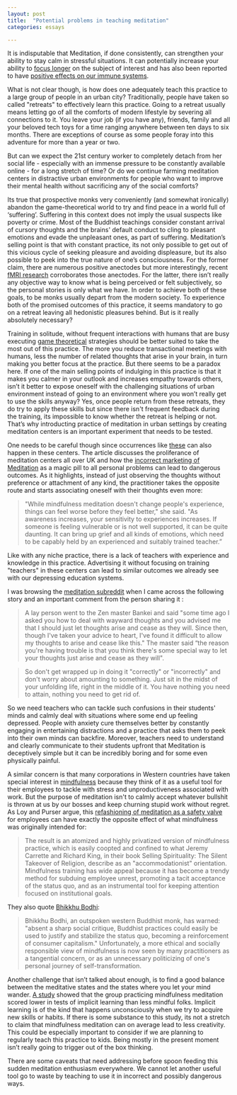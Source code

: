 ```yaml
---
layout: post
title:  "Potential problems in teaching meditation"
categories: essays

---
```


It is indisputable that Meditation, if done consistently, can strengthen your ability to stay calm in stressful situations. It can potentially increase your ability to [focus longer](http://www.theatlantic.com/health/archive/2013/05/study-meditation-improves-memory-attention/275564/) on the subject of interest and has also been reported to have [positive effects on our immune systems](http://journals.lww.com/psychosomaticmedicine/Abstract/2003/07000/AlterationinBrain%20andImmuneFunctionProduced.14.aspx). 

What is not clear though, is how does one adequately teach this practice to a large group of people in an urban city? Traditionally, people have taken so called "retreats" to effectively learn this practice. Going to a retreat usually means letting go of all the comforts of modern lifestyle by severing all connections to it. 
You leave your job (if you have any), friends, family and all your beloved tech toys for a time ranging anywhere between ten days to six months. There are exceptions of course as some people foray into this adventure for more than a year or two. 

But can we expect the 21st century worker to completely detach from her social life - especially with an immense pressure to be constantly available online - for a long stretch of time? Or do we continue farming meditation centers in distractive urban environments for people who want to improve their mental health without sacrificing any of the social comforts?

Its true that prospective monks very conveniently (and somewhat ironically) abandon the game-theoretical world to try and find peace in a world full of ‘suffering’. Suffering in this context does not imply the usual suspects like poverty or crime. Most of the Buddhist teachings consider constant arrival of cursory thoughts and the brains' default conduct to cling to pleasant emotions and evade the unpleasant ones, as part of suffering. Meditation’s selling point is that with constant practice, its not only possible to get out of this vicious cycle of seeking pleasure and avoiding displeasure, but its also possible to peek into the true nature of one’s consciousness. For the former claim, there are numerous positive anectodes but more interestingly, recent [fMRI research](http://www.ncbi.nlm.nih.gov/pmc/articles/PMC3485650/) corroborates those anectodes. For the latter, there isn’t really any objective way to know what is being perceived or felt subjectively, so the personal stories is only what we have. In order to achieve both of these goals, to be monks usually depart from the modern society. To experience both of the promised outcomes of this practice, it seems mandatory to go on a retreat leaving all hedonistic pleasures behind. But is it really absolutely necessary? 

Training in solitude, without frequent interactions with humans that are busy executing [game theoretical](http://plato.stanford.edu/entries/game-theory/) strategies should be better suited to take the most out of this practice. The more you reduce transactional meetings with humans, less the number of related thoughts that arise in your brain, in turn making you better focus at the practice. But there seems to be a paradox here. If one of the main selling points of indulging in this practice is that it makes you calmer in your outlook and increases empathy towards others, isn’t it better to expose oneself with the challenging situations of urban environment instead of going to an environment where you won’t really get to use the skills anyway? Yes, once people return from these retreats, they do try to apply these skills but since there isn't frequent feedback during the training, its impossible to know whether the retreat is helping or not. That’s why introducting practice of meditation in urban settings by creating meditation centers is an important experiment that needs to be tested. 

One needs to be careful though since occurrences like [these](http://www.theguardian.com/society/2014/aug/25/mental-health-meditation) can also happen in these centers. The article discusses the proliferance of meditation centers all over UK and how the [incorrect marketing of Meditation](https://www.psychologytoday.com/blog/straight-talk/201406/mcmindfulness) as a magic pill to all personal problems can lead to dangerous outcomes. As it highlights, instead of just observing the thoughts without preference or attachment of any kind, the practitioner takes the opposite route and starts associating oneself with their thoughts even more:

>"While mindfulness meditation doesn't change people's experience, things can feel worse before they feel better," she said. "As awareness increases, your sensitivity to experiences increases. If someone is feeling vulnerable or is not well supported, it can be quite daunting. It can bring up grief and all kinds of emotions, which need to be capably held by an experienced and suitably trained teacher.”

Like with any niche practice, there is a lack of teachers with experience and knowledge in this practice. Advertising it without focusing on training "teachers" in these centers can lead to similar outcomes we already see with our depressing education systems.

I was browsing the [meditation subreddit](https://www.reddit.com/r/meditation) when I came across the following story and an important comment from the person sharing it :

>A lay person went to the Zen master Bankei and said "some time ago I asked you how to deal with wayward thoughts and you advised me that I should just let thoughts arise and cease as they will. Since then, though I've taken your advice to heart, I've found it difficult to allow my thoughts to arise and cease like this."
>The master said “the reason you're having trouble is that you think there's some special way to let your thoughts just arise and cease as they will".

>So don't get wrapped up in doing it "correctly" or "incorrectly" and don't worry about amounting to something. Just sit in the midst of your unfolding life, right in the middle of it. You have nothing you need to attain, nothing you need to get rid of.

So we need teachers who can tackle such confusions in their students' minds and calmly deal with situations where some end up feeling depressed. People with anxiety cure themselves better by constantly engaging in entertaining distractions and a practice that asks them to peek into their own minds can backfire. Moreover, teachers need to understand and clearly communicate to their students upfront that Meditation is deceptively simple but it can be incredibly boring and for some even physically painful. 

A similar concern is that many corporations in Western countries have taken special interest in [mindfulness](https://en.wikipedia.org/wiki/Mindfulness) because they think of it as a useful tool for their employees to tackle with stress and unproductiveness associated with work. But the purpose of meditation isn't to calmly accept whatever bullshit is thrown at us by our bosses and keep churning stupid work without regret. As Loy and Purser argue, this [refashioning of meditation as a safety valve](http://www.huffingtonpost.com/ron-purser/beyond-mcmindfulness_b_3519289.html) for employees can have exactly the opposite effect of what mindfulness was originally intended for:

>The result is an atomized and highly privatized version of mindfulness practice, which is easily coopted and confined to what Jeremy Carrette and Richard King, in their book Selling Spirituality: The Silent Takeover of Religion, describe as an "accommodationist" orientation. Mindfulness training has wide appeal because it has become a trendy method for subduing employee unrest, promoting a tacit acceptance of the status quo, and as an instrumental tool for keeping attention focused on institutional goals.

They also quote [Bhikkhu Bodhi](https://en.wikipedia.org/wiki/Bhikkhu_Bodhi):

>Bhikkhu Bodhi, an outspoken western Buddhist monk, has warned: "absent a sharp social critique, Buddhist practices could easily be used to justify and stabilize the status quo, becoming a reinforcement of consumer capitalism." Unfortunately, a more ethical and socially responsible view of mindfulness is now seen by many practitioners as a tangential concern, or as an unnecessary politicizing of one's personal journey of self-transformation.

Another challenge that isn’t talked about enough, is to find a good balance between the meditative states and the states where you let your mind wander. [A study](http://www.eurekalert.org/pub_releases/2013-11/gumc-mii103113.php) showed that the group practicing mindfulness meditation scored lower in tests of implicit learning than less mindful folks. Implicit learning is of the kind that happens unconsciously when we try to acquire new skills or habits. If there is some substance to this study, its not a stretch to claim that mindfulness meditation can on average lead to less creativity. This could be especially important to consider if we are planning to regularly teach this practice to kids. Being mostly in the present moment isn’t really going to trigger out of the box thinking. 

There are some caveats that need addressing before spoon feeding this sudden meditation enthusiasm everywhere. We cannot let another useful tool go to waste by teaching to use it in incorrect and possibly dangerous ways. 

